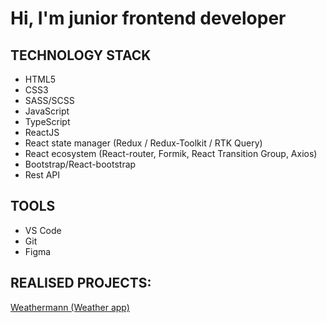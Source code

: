 # Hi, I'm junior frontend developer

## TECHNOLOGY STACK
- HTML5
- CSS3
- SASS/SCSS
- JavaScript
- TypeScript
- ReactJS
- React state manager (Redux / Redux-Toolkit / RTK Query)
- React ecosystem (React-router, Formik, React Transition Group, Axios)
- Bootstrap/React-bootstrap
- Rest API

## TOOLS
- VS Code
- Git
- Figma

## REALISED PROJECTS:
[Weathermann (Weather app)](https://github.com/Alejandro-Vas/weather-app)


 
